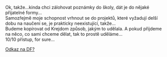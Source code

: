 Ok, takže...kinda chci zálohovat poznámky do školy, dát je do nějaké přijatelné formy...<br>
Samozřejmě moje schopnost vrhnout se do projektů, které vyžadují delší dobu na naučení se, je prakticky neexistující, takže...<br>
Budeme kopírovat od Krejdom způsob, jakým to udělala. A pokud přijdeme na něco, co sami chceme dělat, tak to prostě uděláme... <br>
10/10 přístup, for sure...<br>

<a href="https://martufa.github.io/studium/bc/4/df.html">Odkaz na DF?</a>
